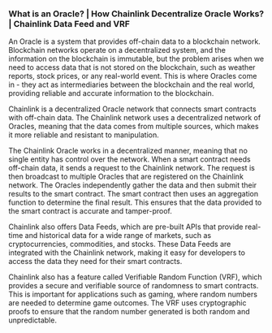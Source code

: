 ### What is an Oracle? | How Chainlink Decentralize Oracle Works? | Chainlink Data Feed and VRF

An Oracle is a system that provides off-chain data to a blockchain network. Blockchain networks operate on a decentralized system, and the information on the blockchain is immutable, but the problem arises when we need to access data that is not stored on the blockchain, such as weather reports, stock prices, or any real-world event. This is where Oracles come in - they act as intermediaries between the blockchain and the real world, providing reliable and accurate information to the blockchain.

Chainlink is a decentralized Oracle network that connects smart contracts with off-chain data. The Chainlink network uses a decentralized network of Oracles, meaning that the data comes from multiple sources, which makes it more reliable and resistant to manipulation.

The Chainlink Oracle works in a decentralized manner, meaning that no single entity has control over the network. When a smart contract needs off-chain data, it sends a request to the Chainlink network. The request is then broadcast to multiple Oracles that are registered on the Chainlink network. The Oracles independently gather the data and then submit their results to the smart contract. The smart contract then uses an aggregation function to determine the final result. This ensures that the data provided to the smart contract is accurate and tamper-proof.

Chainlink also offers Data Feeds, which are pre-built APIs that provide real-time and historical data for a wide range of markets, such as cryptocurrencies, commodities, and stocks. These Data Feeds are integrated with the Chainlink network, making it easy for developers to access the data they need for their smart contracts.

Chainlink also has a feature called Verifiable Random Function (VRF), which provides a secure and verifiable source of randomness to smart contracts. This is important for applications such as gaming, where random numbers are needed to determine game outcomes. The VRF uses cryptographic proofs to ensure that the random number generated is both random and unpredictable.

